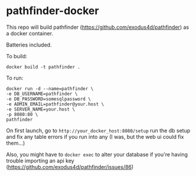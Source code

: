 # pathfinder-docker

This repo will build pathfinder (https://github.com/exodus4d/pathfinder) as a docker container.

Batteries included.

To build:

`docker build -t pathfinder .`

To run:

```
docker run -d --name=pathfinder \
-e DB_USERNAME=pathfinder \
-e DB_PASSWORD=somesqlpassword \
-e ADMIN_EMAIL=pathfinder@your.host \
-e SERVER_NAME=your.host \
-p 8080:80 \
pathfinder
```

On first launch, go to `http://your_docker_host:8080/setup` run the db setup and fix any table errors if you run into any (I was, but the web ui could fix them...)

Also, you might have to `docker exec` to alter your database if you're having trouble importing an api key (https://github.com/exodus4d/pathfinder/issues/86)
